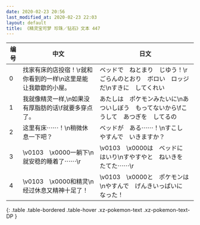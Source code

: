 ```yaml
---
date: 2020-02-23 20:56
last_modified_at: 2020-02-23 22:03
layout: default
title: 《精灵宝可梦 珍珠／钻石》文本 447
---
```

| 编号 | 中文 | 日文 |
| ---- | ---- | ---- |
| 0 | 找家有床的店投宿！\r就和你看到的一样\n这里是能让我歇歇的小屋。 | ベッドで　ねとまり　じゆう！\rごらんのとおり　ボロい　ロッジだ\nすきに　してくれい |
| 1 | 我就像精灵一样,\n如果没有厚脂肪的话\f就要多穿点了。 | あたしは　ポケモンみたいに\nあついしぼう　もってないから\fこうして　あつぎを　してるの |
| 2 | 这里有床⋯⋯！\n稍微休息一下吧？ | ベッドが　ある⋯⋯！\nすこし　やすんで　いきますか？ |
| 3 | \v0103　\x0000一躺下\n就安稳的睡着了⋯⋯\r | \v0103　\x0000は　ベッドに　はいり\nすやすやと　ねいきを　たてた⋯⋯\r |
| 4 | \v0103　\x0000和精灵\n经过休息又精神十足了！ | \v0103　\x0000と　ポケモンは\nやすんで　げんきいっぱいに　なった！ |
{: .table .table-bordered .table-hover .xz-pokemon-text .xz-pokemon-text-DP }